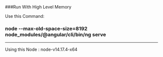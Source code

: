 ###Run With High Level Memory 

Use this Command: 

### node --max-old-space-size=8192 node_modules/@angular/cli/bin/ng serve


****************************************************
Using this Node : node-v14.17.4-x64


